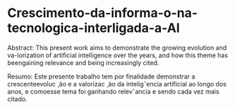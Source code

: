 # Crescimento-da-informa-o-na-tecnologica-interligada-a-AI
Abstract: This present work aims to demonstrate the growing evolution and va-lorization of artificial intelligence over the years, and how this theme has beengaining relevance and being increasingly cited.

Resumo: Este  presente  trabalho  tem  por  finalidade  demonstrar  a  crescenteevoluc ̧ ̃ao e a valorizac ̧ ̃ao da inteligˆencia artificial ao longo dos anos, e comoesse tema foi ganhando relevˆancia e sendo cada vez mais citado.


